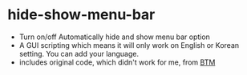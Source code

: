 # hide-show-menu-bar

- Turn on/off Automatically hide and show menu bar option
- A GUI scripting which means it will only work on English or Korean setting. You can add your language.
- includes original code, which didn't work for me, from [BTM](http://macnews.tistory.com/3773)

